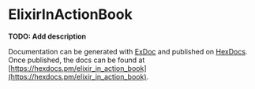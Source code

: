 # ElixirInActionBook

**TODO: Add description**


Documentation can be generated with [ExDoc](https://github.com/elixir-lang/ex_doc)
and published on [HexDocs](https://hexdocs.pm). Once published, the docs can
be found at [https://hexdocs.pm/elixir_in_action_book](https://hexdocs.pm/elixir_in_action_book).

